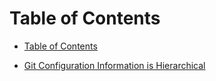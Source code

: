 Table of Contents
===

- [Table of Contents](toc.md)

- [Git Configuration Information is Hierarchical](basics.md)
